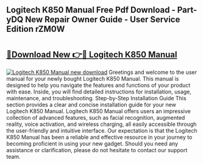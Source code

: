 ## Logitech K850 Manual Free Pdf Download - Part-yDQ New Repair Owner Guide - User Service Edition rZM0W

# <h2><a href="http://bc19841.oget.top/?id=Logitech+K850+Manual">🔗Download New 👉🔴 Logitech K850 Manual</a></h2>

[![Logitech K850 Manual new download](https://i.imgur.com/5g1atiW.png)](http://bc19841.oget.top/?id=Logitech+K850+Manual)
Greetings and welcome to the user manual for your newly bought Logitech K850 Manual. This manual is designed to help you navigate the features and functions of your product with ease. Inside, you will find detailed instructions for installation, usage, maintenance, and troubleshooting. Step-by-Step Installation Guide This section provides a clear and concise installation guide for your new Logitech K850 Manual. Logitech K850 Manual offers users an impressive collection of advanced features, such as facial recognition, augmented reality, voice activation, and wireless charging, all easily accessible through the user-friendly and intuitive interface. Our expectation is that the Logitech K850 Manual has been a reliable and effective resource in your journey to becoming proficient in using your new gadget. Should you need any assistance or clarification, please do not hesitate to contact our support team.
